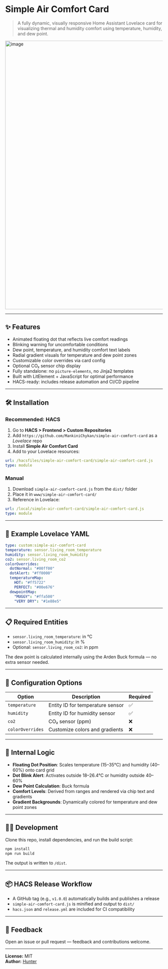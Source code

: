 # Simple Air Comfort Card

> A fully dynamic, visually responsive Home Assistant Lovelace card for visualizing thermal and humidity comfort using temperature, humidity, and dew point.

<img width="573" height="859" alt="image" src="https://github.com/user-attachments/assets/0317339d-cf8a-41f0-867b-54cec6dc7f0b" />

---

## ✨ Features

- Animated floating dot that reflects live comfort readings
- Blinking warning for uncomfortable conditions
- Dew point, temperature, and humidity comfort text labels
- Radial gradient visuals for temperature and dew point zones
- Customizable color overrides via card config
- Optional CO₂ sensor chip display
- Fully standalone: no `picture-elements`, no Jinja2 templates
- Built with LitElement + JavaScript for optimal performance
- HACS-ready: includes release automation and CI/CD pipeline

---

## 🛠 Installation

### Recommended: HACS

1. Go to **HACS > Frontend > Custom Repositories**
2. Add `https://github.com/MankiniChykan/simple-air-comfort-card` as a *Lovelace* repo
3. Install **Simple Air Comfort Card**
4. Add to your Lovelace resources:

```yaml
url: /hacsfiles/simple-air-comfort-card/simple-air-comfort-card.js
type: module
```

### Manual

1. Download `simple-air-comfort-card.js` from the `dist/` folder
2. Place it in `www/simple-air-comfort-card/`
3. Reference in Lovelace:

```yaml
url: /local/simple-air-comfort-card/simple-air-comfort-card.js
type: module
```

---

## 🧾 Example Lovelace YAML

```yaml
type: custom:simple-air-comfort-card
temperature: sensor.living_room_temperature
humidity: sensor.living_room_humidity
co2: sensor.living_room_co2
colorOverrides:
  dotNormal: "#00ff00"
  dotAlert: "#ff0000"
  temperatureMap:
    HOT: "#ff5722"
    PERFECT: "#00e676"
  dewpointMap:
    "MUGGY": "#ffa500"
    "VERY DRY": "#1e88e5"
```

---

## 📋 Required Entities

- `sensor.living_room_temperature`: in °C
- `sensor.living_room_humidity`: in %
- Optional: `sensor.living_room_co2`: in ppm

The dew point is calculated internally using the Arden Buck formula — no extra sensor needed.

---

## 🎨 Configuration Options

| Option             | Description                                  | Required |
|--------------------|----------------------------------------------|----------|
| `temperature`      | Entity ID for temperature sensor             | ✅       |
| `humidity`         | Entity ID for humidity sensor                | ✅       |
| `co2`              | CO₂ sensor (ppm)                             | ❌       |
| `colorOverrides`   | Customize colors and gradients               | ❌       |

---

## 🧠 Internal Logic

- **Floating Dot Position**: Scales temperature (15–35°C) and humidity (40–60%) onto card grid
- **Dot Blink Alert**: Activates outside 18–26.4°C or humidity outside 40–60%
- **Dew Point Calculation**: Buck formula
- **Comfort Levels**: Derived from ranges and rendered via chip text and gradients
- **Gradient Backgrounds**: Dynamically colored for temperature and dew point zones

---

## 🧑‍💻 Development

Clone this repo, install dependencies, and run the build script:

```bash
npm install
npm run build
```

The output is written to `/dist`.

---

## 📦 HACS Release Workflow

- A GitHub tag (e.g., `v1.0.0`) automatically builds and publishes a release
- `simple-air-comfort-card.js` is minified and output to `dist/`
- `hacs.json` and `release.yml` are included for CI compatibility

---

## 📮 Feedback

Open an issue or pull request — feedback and contributions welcome.

---

**License:** MIT  
**Author:** [Hunter](https://github.com/MankiniChykan)

